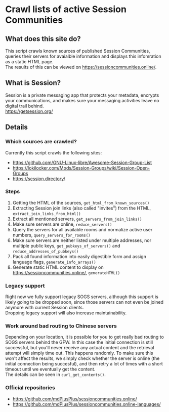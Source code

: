 # Crawl lists of active Session Communities

## What does this site do?

This script crawls known sources of published Session Communities, queries their servers for avaialble information and displays this infomration as a static HTML page.  
The results of this can be viewed on https://sessioncommunities.online/.


## What is Session?

Session is a private messaging app that protects your metadata, encrypts your communications, and makes sure your messaging activities leave no digital trail behind.  
https://getsession.org/


## Details

### Which sources are crawled?

Currently this script crawls the following sites:

- https://github.com/GNU-Linux-libre/Awesome-Session-Group-List
- https://lokilocker.com/Mods/Session-Groups/wiki/Session-Open-Groups
- https://session.directory/

### Steps

1. Getting the HTML of the sources, `get_html_from_known_sources()`
2. Extracting Session join links (also called "invites") from the HTML, `extract_join_links_from_html()`
3. Extract all mentioned servers, `get_servers_from_join_links()`
4. Make sure servers are online, `reduce_servers()`
5. Query the servers for all available rooms and normalize active user numbers, `query_servers_for_rooms()`
6. Make sure servers are neither listed under multiple addresses, nor multiple public keys, `get_pubkeys_of_servers()` and `reduce_addresses_of_pubkeys()`
7. Pack all found information into easily digestible form and assign language flags, `generate_info_arrays()`
8. Generate static HTML content to display on https://sessioncommunities.online/, `generateHTML()`

### Legacy support

Right now we fully support legacy SOGS servers, although this support is likely going to be dropped soon, since those servers can not even be joined anymore with current Session clients.  
Dropping legacy support will also increase maintainability.

### Work around bad routing to Chinese servers

Depending on your location, it is possible for you to get really bad routing to SOGS servers behind the GFW. In this case the initial connection is still successful, but you'll never receive any actual content and the retrieval attempt will simply time out. This happens randomly. To make sure this won't affect the results, we simply check whether the server is online (the initial connection being succesful), and then retry a lot of times with a short timeout until we eventually get the content.  
The details can be seen in `curl_get_contents()`.

### Official repositories
- https://github.com/mdPlusPlus/sessioncommunities.online/
- https://github.com/mdPlusPlus/sessioncommunities.online-languages/
